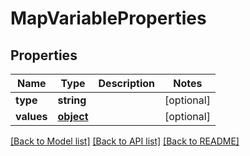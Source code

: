 # MapVariableProperties

## Properties
Name | Type | Description | Notes
------------ | ------------- | ------------- | -------------
**type** | **string** |  | [optional] 
**values** | [**object**](.md) |  | [optional] 

[[Back to Model list]](../README.md#documentation-for-models) [[Back to API list]](../README.md#documentation-for-api-endpoints) [[Back to README]](../README.md)


